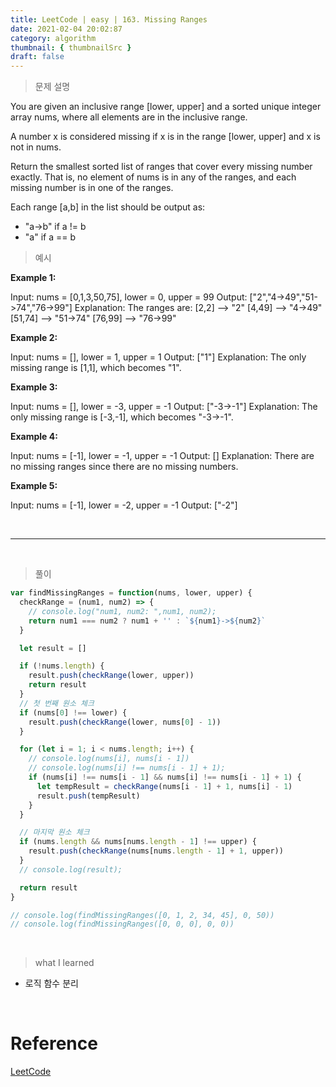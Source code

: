 ```yaml
---
title: LeetCode | easy | 163. Missing Ranges
date: 2021-02-04 20:02:87
category: algorithm
thumbnail: { thumbnailSrc }
draft: false
---
```


> 문제 설명

You are given an inclusive range [lower, upper] and a sorted unique integer array nums, where all elements are in the inclusive range.

A number x is considered missing if x is in the range [lower, upper] and x is not in nums.

Return the smallest sorted list of ranges that cover every missing number exactly. That is, no element of nums is in any of the ranges, and each missing number is in one of the ranges.

Each range [a,b] in the list should be output as:

- "a->b" if a != b
- "a" if a == b

> 예시

**Example 1:**

Input: nums = [0,1,3,50,75], lower = 0, upper = 99
Output: ["2","4->49","51->74","76->99"]
Explanation: The ranges are:
[2,2] --> "2"
[4,49] --> "4->49"
[51,74] --> "51->74"
[76,99] --> "76->99"

**Example 2:**

Input: nums = [], lower = 1, upper = 1
Output: ["1"]
Explanation: The only missing range is [1,1], which becomes "1".

**Example 3:**

Input: nums = [], lower = -3, upper = -1
Output: ["-3->-1"]
Explanation: The only missing range is [-3,-1], which becomes "-3->-1".

**Example 4:**

Input: nums = [-1], lower = -1, upper = -1
Output: []
Explanation: There are no missing ranges since there are no missing numbers.

**Example 5:**

Input: nums = [-1], lower = -2, upper = -1
Output: ["-2"]

<br>

---

<br>

> 풀이

```js
var findMissingRanges = function(nums, lower, upper) {
  checkRange = (num1, num2) => {
    // console.log("num1, num2: ",num1, num2);
    return num1 === num2 ? num1 + '' : `${num1}->${num2}`
  }

  let result = []

  if (!nums.length) {
    result.push(checkRange(lower, upper))
    return result
  }
  // 첫 번째 원소 체크
  if (nums[0] !== lower) {
    result.push(checkRange(lower, nums[0] - 1))
  }

  for (let i = 1; i < nums.length; i++) {
    // console.log(nums[i], nums[i - 1])
    // console.log(nums[i] !== nums[i - 1] + 1);
    if (nums[i] !== nums[i - 1] && nums[i] !== nums[i - 1] + 1) {
      let tempResult = checkRange(nums[i - 1] + 1, nums[i] - 1)
      result.push(tempResult)
    }
  }

  // 마지막 원소 체크
  if (nums.length && nums[nums.length - 1] !== upper) {
    result.push(checkRange(nums[nums.length - 1] + 1, upper))
  }
  // console.log(result);

  return result
}

// console.log(findMissingRanges([0, 1, 2, 34, 45], 0, 50))
// console.log(findMissingRanges([0, 0, 0], 0, 0))
```

<br>

> what I learned

- 로직 함수 분리

<br>

# Reference

[LeetCode](https://leetcode.com/problems/missing-ranges/)
